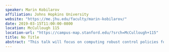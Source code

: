 ```yaml
---
speaker: Marin Kobilarov
affiliation: Johns Hopkins University
website: "https://me.jhu.edu/faculty/marin-kobilarov/"
date: 2019-03-15T11:00:00-0800
location: McCullough 115
location-url: "https://campus-map.stanford.edu/?srch=McCullough+115"
title: No Title
abstract: "This talk will focus on computing robust control policies for autonomous agents performing a given task that can be modeled using a performance function and constraints. We will first consider a strategy for computing guarantees on future policy execution under uncertainty, based on probably-approximately-correct (PAC) high-confidence performance bounds. The bounds will then be used to optimize a given policy based on a high-fidelity learned stochastic model of the agent and its environment. Finally, we will consider initial efforts towards transferring such robust policies to physical agents such as aerial and ground vehicles navigating around obstacles."
---
```

